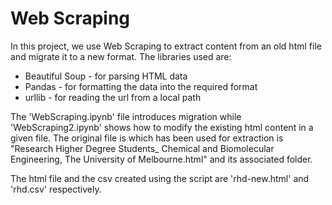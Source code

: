 # Web Scraping

In this project, we use Web Scraping to extract content from an old html file and migrate it to a new format.
The libraries used are:
* Beautiful Soup - for parsing HTML data
* Pandas - for formatting the data into the required format
* urllib - for reading the url from a local path

The 'WebScraping.ipynb' file introduces migration while 'WebScraping2.ipynb' shows how to modify the existing html content in a given file.
The original file is which has been used for extraction is "Research Higher Degree Students_ Chemical and Biomolecular Engineering, The University of Melbourne.html" and its associated folder.

The html file and the csv created using the script are 'rhd-new.html' and 'rhd.csv' respectively.

